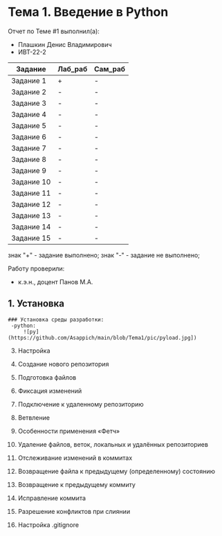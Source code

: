 # Тема 1. Введение в Python
Отчет по Теме #1 выполнил(а):
- Плашкин Денис Владимирович
- ИВТ-22-2

| Задание | Лаб_раб | Сам_раб |
| ------ | ------ | ------ |
| Задание 1 | + | - |
| Задание 2 | - | - |
| Задание 3 | - | - |
| Задание 4 | - | - |
| Задание 5 | - | - |
| Задание 6 | - | - |
| Задание 7 | - | - |
| Задание 8 | - | - |
| Задание 9 | - | - |
| Задание 10 | - | - |
| Задание 11 | - | - |
| Задание 12 | - | - |
| Задание 13 | - | - |
| Задание 14 | - | - |
| Задание 15 | - | - |

знак "+" - задание выполнено; знак "-" - задание не выполнено;

Работу проверили:
- к.э.н., доцент Панов М.А.

## 1. Установка
    ### Установка среды разработки:
     -python:
         ![py](https://github.com/Asappich/main/blob/Tema1/pic/pyload.jpg])
3. Настройка

4. Создание нового репозитория

5. Подготовка файлов

6. Фиксация изменений

7. Подключение к удаленному репозиторию

8. Ветвление

9. Особенности применения «Фетч»

10. Удаление файлов, веток, локальных и удалённых репозиториев

11. Отслеживание изменений в коммитах

12. Возвращение файла к предыдущему (определенному) состоянию

13. Возвращение к предыдущему коммиту

14. Исправление коммита

15. Разрешение конфликтов при слиянии

16. Настройка .gitignore
